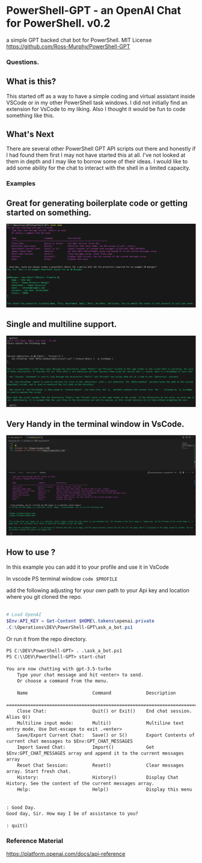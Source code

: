 # PowerShell-GPT - an OpenAI Chat for PowerShell. v0.2
a simple GPT backed chat bot for PowerShell.
MIT License 
https://github.com/Ross-Murphy/PowerShell-GPT

### Questions.

What is this?
---
This started off as a way to have a simple coding and virtual assistant inside VSCode or in my other PowerShell task windows. 
I did not initially find an extension for VsCode to my liking. Also I thought it would be fun to code something like this. 

What's Next
---
There are several other PowerShell GPT API scripts out there and honestly if I had found them first I may not have started this at all. I've not looked at them in depth and I may like to borrow some of their ideas.
I would like to add some ability for the chat to interact with the shell in a limited capacity. 


### Examples
Great for generating boilerplate code or getting started on something.
---
![Example Chat ](images/Example1.PNG)

Single and multiline support.
---
![Example of Multiline Input](images/ExampleMulti.PNG)

Very Handy in the terminal window in VsCode.
---
![Very handy in vscode](images/vscode.PNG)



How to use ?
---
In this example you can add it to your profile and use it in VsCode

In vscode PS terminal window 
`code $PROFILE`

add the following adjusting for your own path to your Api key and location where you git cloned the repo.
```powershell

# Load OpenAI
$Env:API_KEY = Get-Content $HOME\.tokens\openai.private 
.C:\Operations\DEV\PowerShell-GPT\ask_a_bot.ps1

```

Or run it from the repo directory.
```
PS C:\DEV\PowerShell-GPT> . .\ask_a_bot.ps1
PS C:\\DEV\PowerShell-GPT> start-chat

You are now chatting with gpt-3.5-turbo
    Type your chat message and hit <enter> to send.
    Or choose a command from the menu.

    Name                        Command             Description
    ==================================================================================
    Close Chat:                 Quit() or Exit()    End chat session. Alias Q()
    Multiline input mode:       Multi()             Multiline text entry mode, Use Dot-escape to exit .<enter>
    Save/Export Current Chat:   Save() or S()       Export Contents of current chat messages to $Env:GPT_CHAT_MESSAGES
    Import Saved Chat:          Import()            Get $Env:GPT_CHAT_MESSAGES array and append it to the current messages array
    Reset Chat Session:         Reset()             Clear messages array. Start fresh chat.
    History:                    History()           Display Chat History. See the content of the current messages array.
    Help:                       Help()              Display this menu


: Good Day.         
Good day, Sir. How may I be of assistance to you?

: quit()

```

### Reference Material
https://platform.openai.com/docs/api-reference
